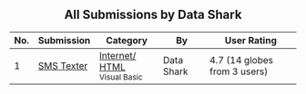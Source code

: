 ﻿<div align="center">

## All Submissions by Data Shark

</div>

No.  | Submission | Category | By   | User Rating
---- | ---------- | -------- | ---- | -----------
1 | [SMS Texter<br />](https://github.com/Planet-Source-Code/data-shark-sms-texter__1-22599) | [Internet/ HTML<br /><sup>Visual Basic</sup>](../ByCategory/internet-html__1-34.md) | Data Shark | 4.7 (14 globes from 3 users)
